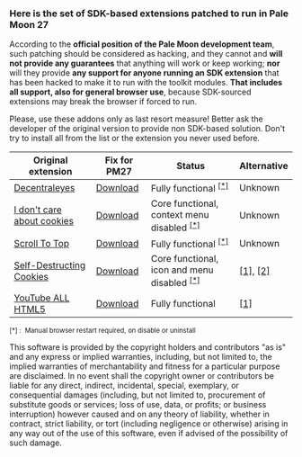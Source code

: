 ### Here is the set of SDK-based extensions patched to run in Pale Moon 27

According to the **official position of the Pale Moon development team**, such patching should be considered as hacking, and they cannot and **will not provide any guarantees** that anything will work or keep working; **nor** will they provide **any support for anyone running an SDK extension** that has been hacked to make it to run with the toolkit modules. **That includes all support, also for general browser use**, because SDK-sourced extensions may break the browser if forced to run.

Please, use these addons only as last resort measure! Better ask the developer of the original version to provide non SDK-based solution. Don't try to install all from the list or the extension you never used before.

| Original extension | Fix for PM27 | Status | Alternative |
| ------------------ | ------------ | ------ | ----------- |
| [Decentraleyes](https://addons.mozilla.org/addon/decentraleyes/) | [Download](https://github.com/JustOff/pm27-sdk-addons/releases/download/0.0.1/decentraleyes-1.3.5-pm27.xpi) | Fully functional <sup>[[*]](#restart)</sup> | Unknown |
| [I don't care about cookies](https://addons.mozilla.org/addon/i-dont-care-about-cookies/) | [Download](https://github.com/JustOff/pm27-sdk-addons/releases/download/0.0.1/i_dont_care_about_cookies-2.6.2-pm27.xpi) | Core functional, context menu disabled <sup>[[*]](#restart)</sup> | Unknown |
| [Scroll To Top](https://addons.mozilla.org/addon/scroll-to-top/) | [Download](https://github.com/JustOff/pm27-sdk-addons/releases/download/0.0.1/scroll_to_top-4.5.5-pm27.xpi) | Fully functional <sup>[[*]](#restart)</sup> | Unknown |
| [Self-Destructing Cookies](https://addons.mozilla.org/addon/self-destructing-cookies/) | [Download](https://github.com/JustOff/pm27-sdk-addons/releases/download/0.0.1/self_destructing_cookies-0.4.11-pm27.xpi) | Core functional, icon and menu disabled <sup>[[*]](#restart)</sup> | [[1]](https://addons.mozilla.org/addon/cookies-exterminator/), [[2]](https://addons.palemoon.org/extensions/privacy-and-security/crush-those-cookies/) |
| [YouTube ALL HTML5](https://addons.mozilla.org/addon/youtube-all-html5/) | [Download](https://github.com/JustOff/pm27-sdk-addons/releases/download/0.0.1/youtube_all_html5-3.0.3-pm27.xpi) | Fully functional | [[1]](https://greasyfork.org/en/scripts/search?q=youtube) |
<sup><a name="restart">[*]</a> : &nbsp;Manual browser restart required, on disable or uninstall</sup>

This software is provided by the copyright holders and contributors "as is" and any express or implied warranties, including, but not limited to, the implied warranties of merchantability and fitness for a particular purpose are disclaimed. In no event shall the copyright owner or contributors be liable for any direct, indirect, incidental, special, exemplary, or consequential damages (including, but not limited to, procurement of substitute goods or services; loss of use, data, or profits; or business interruption) however caused and on any theory of liability, whether in contract, strict liability, or tort (including negligence or otherwise) arising in any way out of the use of this software, even if advised of the possibility of such damage.
